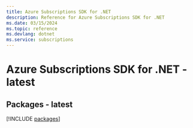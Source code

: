 ```yaml
---
title: Azure Subscriptions SDK for .NET
description: Reference for Azure Subscriptions SDK for .NET
ms.date: 03/15/2024
ms.topic: reference
ms.devlang: dotnet
ms.service: subscriptions
---
```

# Azure Subscriptions SDK for .NET - latest
## Packages - latest
[!INCLUDE [packages](subscriptions-index.md)]